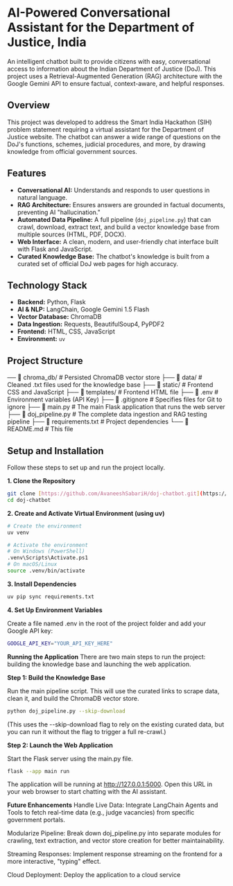 # AI-Powered Conversational Assistant for the Department of Justice, India

An intelligent chatbot built to provide citizens with easy, conversational access to information about the Indian Department of Justice (DoJ). This project uses a Retrieval-Augmented Generation (RAG) architecture with the Google Gemini API to ensure factual, context-aware, and helpful responses.

## Overview

This project was developed to address the Smart India Hackathon (SIH) problem statement requiring a virtual assistant for the Department of Justice website. The chatbot can answer a wide range of questions on the DoJ's functions, schemes, judicial procedures, and more, by drawing knowledge from official government sources.

## Features

-   **Conversational AI:** Understands and responds to user questions in natural language.
-   **RAG Architecture:** Ensures answers are grounded in factual documents, preventing AI "hallucination."
-   **Automated Data Pipeline:** A full pipeline (`doj_pipeline.py`) that can crawl, download, extract text, and build a vector knowledge base from multiple sources (HTML, PDF, DOCX).
-   **Web Interface:** A clean, modern, and user-friendly chat interface built with Flask and JavaScript.
-   **Curated Knowledge Base:** The chatbot's knowledge is built from a curated set of official DoJ web pages for high accuracy.

## Technology Stack

-   **Backend:** Python, Flask
-   **AI & NLP:** LangChain, Google Gemini 1.5 Flash
-   **Vector Database:** ChromaDB
-   **Data Ingestion:** Requests, BeautifulSoup4, PyPDF2
-   **Frontend:** HTML, CSS, JavaScript
-   **Environment:** `uv`

## Project Structure
── 📂 chroma_db/      # Persisted ChromaDB vector store
├── 📂 data/          # Cleaned .txt files used for the knowledge base
├── 📂 static/         # Frontend CSS and JavaScript
├── 📂 templates/      # Frontend HTML file
├── 📜 .env            # Environment variables (API Key)
├── 📜 .gitignore      # Specifies files for Git to ignore
├── 📜 main.py         # The main Flask application that runs the web server
├── 📜 doj_pipeline.py  # The complete data ingestion and RAG testing pipeline
├── 📜 requirements.txt # Project dependencies
└── 📜 README.md        # This file

## Setup and Installation

Follow these steps to set up and run the project locally.

**1. Clone the Repository**
```bash
git clone [https://github.com/AvaneeshSabariH/doj-chatbot.git](https://github.com/AvaneeshSabariH/doj-chatbot.git)
cd doj-chatbot
```

**2. Create and Activate Virtual Environment (using uv)**

```bash
# Create the environment
uv venv

# Activate the environment
# On Windows (PowerShell)
.venv\Scripts\Activate.ps1
# On macOS/Linux
source .venv/bin/activate
```

**3. Install Dependencies**

```bash
uv pip sync requirements.txt
```

**4. Set Up Environment Variables**

Create a file named .env in the root of the project folder and add your Google API key:
```bash
GOOGLE_API_KEY="YOUR_API_KEY_HERE"
```

**Running the Application**
There are two main steps to run the project: building the knowledge base and launching the web application.

**Step 1: Build the Knowledge Base**

Run the main pipeline script. This will use the curated links to scrape data, clean it, and build the ChromaDB vector store.
```bash
python doj_pipeline.py --skip-download
```
(This uses the --skip-download flag to rely on the existing curated data, but you can run it without the flag to trigger a full re-crawl.)

**Step 2: Launch the Web Application**

Start the Flask server using the main.py file.

```bash
flask --app main run
```
The application will be running at http://127.0.0.1:5000. Open this URL in your web browser to start chatting with the AI assistant.

**Future Enhancements**
Handle Live Data: Integrate LangChain Agents and Tools to fetch real-time data (e.g., judge vacancies) from specific government portals.

Modularize Pipeline: Break down doj_pipeline.py into separate modules for crawling, text extraction, and vector store creation for better maintainability.

Streaming Responses: Implement response streaming on the frontend for a more interactive, "typing" effect.

Cloud Deployment: Deploy the application to a cloud service
